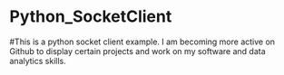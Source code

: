 # Python_SocketClient
#This is a python socket client example. I am becoming more active on Github to display certain projects and work on my software and data analytics skills. 
